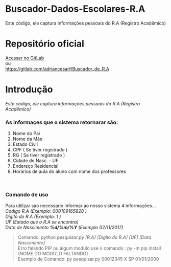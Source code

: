 # Buscador-Dados-Escolares-R.A
Este código, ele captura informações pessoais do R.A (Registro Acadêmico)
<br>
# Repositório oficial
<a href="https://gitlab.com/adriancesarf/Buscador_de_R.A">Acessar no GitLab</a>
<br>ou<br>
<a href="https://gitlab.com/adriancesarf/Buscador_de_R.A">https://gitlab.com/adriancesarf/Buscador_de_R.A</a>
<br>
<h1>Introdução</h1>
<i>Este código, ele captura informações pessoais do R.A (Registro Acadêmico)</i>
<br>
<h3>As informaçes que o sistema retornarar são:</h3> 
  <ol>
    <li>Nome do Pai   </li>
    <li>Nome da Mãe   </li>
    <li>Estado Civil   </li>
    <li>CPF ( Se tiver registrado )   </li>
    <li>RG ( Se tiver registrado )   </li>
    <li>Cidade de Nasc. - UF   </li>
    <li>Endereço Residencial   </li>
    <li>Horários de aula do aluno com nome dos professores</li>
  </ol>
<br>
<h3>Comando de uso </h3>
Para utilizar sao necessario informar ao nosso sistema 4 informações...<br>
<i>Codigo R.A (Exemplo: 000109165828 )</i><br>
<i>Digito do R.A (Exemplo: 1 )</i><br>
<i>UF (Estado que o R.A se encontra)</i><br>
<i>Data de Nascimento <b>%d/%m/%Y</b> (Exemplo 02/11/2017) </i>
<br>
<blockquote> Comando: <i>python pesquisar.py [R.A] [Digito do R.A] [UF] [Data Nascimento]</i>
<br>
Erro falando PIP ou algum modulo use o comando : py -m pip install (NOME DO MODULO FALTANDO)
<br>
Exemplo de Comando:  py pesquisar.py 00012345 X SP 01/01/2000</blockquote> 
